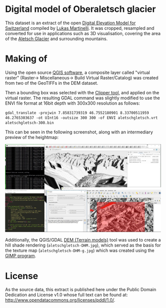 Digital model of Oberaletsch glacier
====================================

This dataset is an extract of the open [Digital Elevation Model for Switzerland](https://github.com/lukasmartinelli/swissdem) compiled by [Lukas Martinelli](https://github.com/lukasmartinelli). It was cropped, resampled and converted for use in applications such as 3D visualisation, covering the area of the [Aletsch Glacier](https://en.wikipedia.org/wiki/Aletsch_Glacier) and surrounding mountains.

# Making of

Using the open source [QGIS software](https://www.qgis.org), a composite layer called "virtual raster" (Raster-> Miscellaneous-> Build Virtual Raster/Catalog) was created from two of the GeoTIFFs in the DEM dataset.

Then a bounding box was selected with the [Clipper tool](https://docs.qgis.org/2.18/en/docs/user_manual/plugins/plugins_gdaltools.html?highlight=clipper#extraction), and applied on the virtual raster. The resulting GDAL command was slightly modified to use the ENVI file format at 16bit depth with 300x300 resolution as follows:

```
gdal_translate -projwin 7.85831739319 46.7552180901 8.33700511959 46.2765303637 -ot UInt16 -outsize 300 300 -of ENVI aletschgletsch.vrt aletschgletsch-300.bin
```

This can be seen in the following screenshot, along with an intermediary preview of the heightmap:

![_screenshot.jpg](_screenshot.jpg)

Additionally, the QGIS/GDAL [DEM (Terrain models)](https://docs.qgis.org/2.18/en/docs/user_manual/plugins/plugins_gdaltools.html?highlight=DEM#analysis) tool was used to create a hill shade rendering (`aletschgletsch-DHM.jpg`), which served as the basis for the texture map (`aletschgletsch-DHM-g.jpg`) which was created using the [GIMP program](https://www.gimp.org/).

# License

As the source data, this extract is published here under the Public Domain Dedication and License v1.0 whose full text can be found at: http://www.opendatacommons.org/licenses/pddl/1.0/.